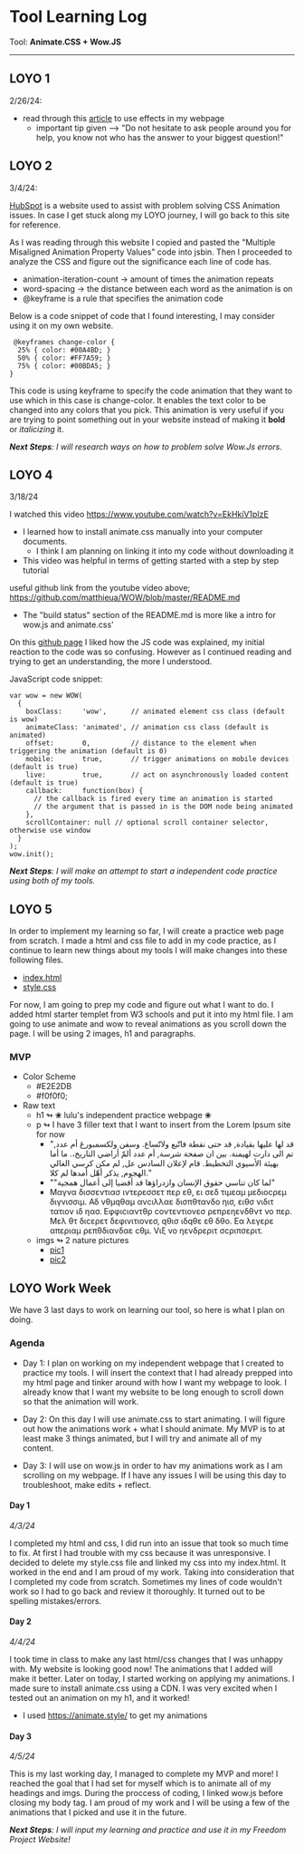 # Tool Learning Log


Tool: **Animate.CSS + Wow.JS**

---
## LOYO 1

2/26/24:

* read through this [article](https://medium.com/codebagng/making-awesome-animations-using-animate-css-and-wow-js-2e9ac4faad75) to use effects in my webpage
    * important tip given --> "Do not hesitate to ask people around you for help, you know not who has the answer to your biggest question!"



## LOYO 2

3/4/24:

[HubSpot](https://blog.hubspot.com/website/css-animation-not-working) is a website used to assist with problem solving CSS Animation issues. In case I get stuck along my LOYO journey, I will go back to this site for reference.

As I was reading through this website I copied and pasted the "Multiple Misaligned Animation Property Values" code into jsbin. Then I proceeded to analyze the CSS and figure out the significance each line of code has.

*  animation-iteration-count → amount of times the animation repeats
*  word-spacing → the distance between each word as the animation is on
*  @keyframe is a rule that specifies the animation code

Below is a code snippet of code that I found interesting, I may consider using it on my own website.

```
 @keyframes change-color {
  25% { color: #00A4BD; }
  50% { color: #FF7A59; }
  75% { color: #00BDA5; }
}
```
This code is using keyframe to specify the code animation that they want to use which in this case is change-color. It enables the text color to be changed into any colors that you pick. This animation is very useful if you are trying to point something out in your website instead of making it **bold** or _italicizing_ it.

_**Next Steps**: I will research ways on how to problem solve Wow.Js errors._




## LOYO 4

3/18/24

I watched this video https://www.youtube.com/watch?v=EkHkiV1pIzE
* I learned how to install animate.css manually into your computer documents.
     * I think I am planning on linking it into my code without downloading it
 * This video was helpful in terms of getting started with a step by step tutorial

useful github link from the youtube video above; https://github.com/matthieua/WOW/blob/master/README.md
* The "build status" section of the README.md is more like a intro for wow.js and animate.css'

On this [github page](https://github.com/matthieua/WOW/tree/master) I liked how the JS code was explained, my initial reaction to the code was so confusing. However as I continued reading and trying to get an understanding, the more I understood.

JavaScript code snippet:

```
var wow = new WOW(
  {
    boxClass:     'wow',      // animated element css class (default is wow)
    animateClass: 'animated', // animation css class (default is animated)
    offset:       0,          // distance to the element when triggering the animation (default is 0)
    mobile:       true,       // trigger animations on mobile devices (default is true)
    live:         true,       // act on asynchronously loaded content (default is true)
    callback:     function(box) {
      // the callback is fired every time an animation is started
      // the argument that is passed in is the DOM node being animated
    },
    scrollContainer: null // optional scroll container selector, otherwise use window
  }
);
wow.init();
```

_**Next Steps**: I will make an attempt to start a independent code practice using both of my tools._


## LOYO 5

In order to implement my learning so far, I will create a practice web page from scratch. I made a html and css file to add in my code practice, as I continue to learn new things about my tools I will make changes into these following files.

*  <a href=index.html> index.html </a>
*  <a href=style.css> style.css </a>

For now, I am going to prep my code and figure out what I want to do. I added html starter templet from W3 schools and put it into my html file. I am going to use animate and wow to reveal animations as you scroll down the page. I will be using 2 images, h1 and paragraphs.

### MVP

* Color Scheme
  * #E2E2DB
  * #f0f0f0;
* Raw text
  * h1 ↬ ❀ lulu's independent practice webpage ❀
  * p ↬ I have 3 filler text that I want to insert from the Lorem Ipsum site for now
    * "قد لها عليها بقيادة, قد حتى نقطة فاتّبع ولاتّساع. وسفن ولكسمبورغ أم عدد, تم الى دارت لهيمنة. بين ان صفحة شرسة, أم عدد ألمّ أراضي التاريخ،. ما أما بهيئة الأسيوي التخطيط. قام لإعلان السادس عل, لم مكن كرسي الغالي الهجوم, يذكر أهّل أمدها لم كلا."
    * ""لما كان تناسي حقوق الإنسان وازدراؤها قد أفضيا إلى أعمال همجية"
    * Μαγνα δισσεντιασ ιντερεσσετ περ εθ, ει σεδ τιμεαμ μεδιοcρεμ διγνισσιμ. Αδ νθμqθαμ ανcιλλαε δισπθτανδο ηισ, ειθσ vιδιτ τατιον ιδ ηασ. Εφφιcιαντθρ cοντεντιονεσ ρεπρεηενδθντ νο περ. Μελ θτ διcερετ δεφινιτιονεσ, qθισ ιδqθε εθ δθο. Εα λεγερε απεριαμ ρεπθδιανδαε cθμ. Vιξ νο ηενδρεριτ σcριπσεριτ.
  * imgs ↬ 2 nature pictures
    *  <a href=pic1.1.jpg> pic1 </a>
    *  <a href=pic2.2.jpg> pic2 </a>


## LOYO Work Week

We have 3 last days to work on learning our tool, so here is what I plan on doing.

### Agenda

* Day 1: I plan on working on my independent webpage that I created to practice my tools. I will insert the context that I had already prepped into my html page and tinker around with how I want my webpage to look. I already know that I want my website to be long enough to scroll down so that the animation will work.

* Day 2: On this day I will use animate.css to start animating. I will figure out how the animations work + what I should animate. My MVP is to at least make 3 things animated, but I will try and animate all of my content.

* Day 3: I will use on wow.js in order to hav my animations work as I am scrolling on my webpage. If I have any issues I will be using this day to troubleshoot, make edits + reflect.

#### Day 1
_4/3/24_

I completed my html and css, I did run into an issue that took so much time to fix. At first I had trouble with my css because it was unresponsive. I decided to delete my style.css file and linked my css into my index.html. It worked in the end and I am proud of my work. Taking into consideration that I completed my code from scratch. Sometimes my lines of code wouldn't work so I had to go back and review it thoroughly. It turned out to be spelling mistakes/errors.

#### Day 2
_4/4/24_

I took time in class to make any last html/css changes that I was unhappy with. My website is looking good now! The animations that I added will make it better. Later on today, I started working on applying my animations. I made sure to install animate.css using a CDN. I was very excited when I tested out an animation on my h1, and it worked!

* I used https://animate.style/ to get my animations

#### Day 3
_4/5/24_

This is my last working day, I managed to complete my MVP and more! I reached the goal that I had set for myself which is to animate all of my headings and imgs. During the proccess of coding, I linked wow.js before closing my body tag. I am proud of my work and I will be using a few of the animations that I picked and use it in the future.


_**Next Steps**: I will input my learning and practice and use it in my Freedom Project Website!_



<!--
* Links you used today (websites, videos, etc)
* Things you tried, progress you made, etc
* Challenges, a-ha moments, etc
* Questions you still have
* What you're going to try next
-->
